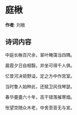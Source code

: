 # 庭楸

**作者**: 刘敞

## 诗词内容

中庭长楸百尺余，翠叶晻蔼当四隅。

晨霞夕日自相翳，并坐可得千人俱。

忆昔河决钜野溢，定之方中作宫室。

当时鲁人始种此，还赋卫风伐琴瑟。

春华亹亹六十年，高干错落摧寒烟。

怅望空随众木老，中舍至音无与宣。


